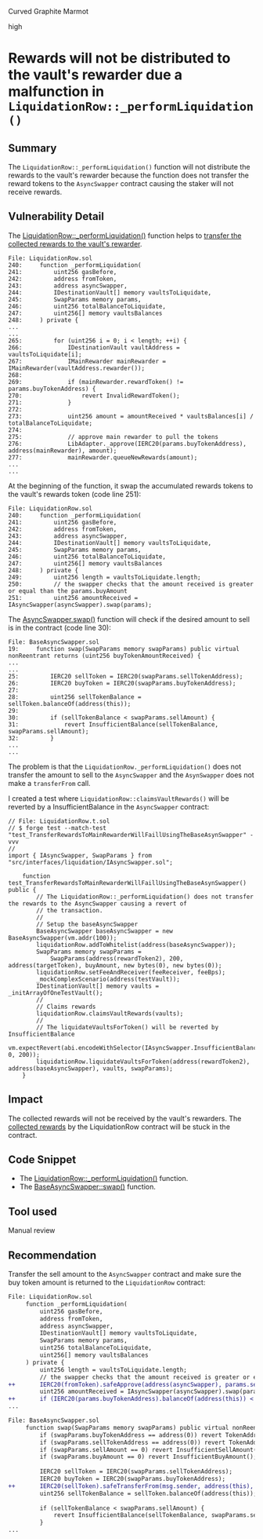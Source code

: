 Curved Graphite Marmot

high

# Rewards will not be distributed to the vault's rewarder due a malfunction in `LiquidationRow::_performLiquidation()`
## Summary

The `LiquidationRow::_performLiquidation()` function will not distribute the rewards to the vault's rewarder because the function does not transfer the reward tokens to the `AsyncSwapper` contract causing the staker will not receive rewards.

## Vulnerability Detail

The [LiquidationRow::_performLiquidation()](https://github.com/sherlock-audit/2023-06-tokemak/blob/main/v2-core-audit-2023-07-14/src/liquidation/LiquidationRow.sol#L240C14-L240C33) function helps to [transfer the collected rewards to the vault's rewarder](https://github.com/sherlock-audit/2023-06-tokemak/blob/main/v2-core-audit-2023-07-14/src/liquidation/LiquidationRow.sol#L277).

```solidity
File: LiquidationRow.sol
240:     function _performLiquidation(
241:         uint256 gasBefore,
242:         address fromToken,
243:         address asyncSwapper,
244:         IDestinationVault[] memory vaultsToLiquidate,
245:         SwapParams memory params,
246:         uint256 totalBalanceToLiquidate,
247:         uint256[] memory vaultsBalances
248:     ) private {
...
...
265:         for (uint256 i = 0; i < length; ++i) {
266:             IDestinationVault vaultAddress = vaultsToLiquidate[i];
267:             IMainRewarder mainRewarder = IMainRewarder(vaultAddress.rewarder());
268: 
269:             if (mainRewarder.rewardToken() != params.buyTokenAddress) {
270:                 revert InvalidRewardToken();
271:             }
272: 
273:             uint256 amount = amountReceived * vaultsBalances[i] / totalBalanceToLiquidate;
274: 
275:             // approve main rewarder to pull the tokens
276:             LibAdapter._approve(IERC20(params.buyTokenAddress), address(mainRewarder), amount);
277:             mainRewarder.queueNewRewards(amount);
...
...
```

At the beginning of the function, it swap the accumulated rewards tokens to the vault's rewards token (code line 251):

```solidity
File: LiquidationRow.sol
240:     function _performLiquidation(
241:         uint256 gasBefore,
242:         address fromToken,
243:         address asyncSwapper,
244:         IDestinationVault[] memory vaultsToLiquidate,
245:         SwapParams memory params,
246:         uint256 totalBalanceToLiquidate,
247:         uint256[] memory vaultsBalances
248:     ) private {
249:         uint256 length = vaultsToLiquidate.length;
250:         // the swapper checks that the amount received is greater or equal than the params.buyAmount
251:         uint256 amountReceived = IAsyncSwapper(asyncSwapper).swap(params);
```

The [AsyncSwapper.swap()](https://github.com/sherlock-audit/2023-06-tokemak/blob/main/v2-core-audit-2023-07-14/src/liquidation/BaseAsyncSwapper.sol#L28-L32) function will check if the desired amount to sell is in the contract (code line 30):

```solidity
File: BaseAsyncSwapper.sol
19:     function swap(SwapParams memory swapParams) public virtual nonReentrant returns (uint256 buyTokenAmountReceived) {
...
... 
25:         IERC20 sellToken = IERC20(swapParams.sellTokenAddress);
26:         IERC20 buyToken = IERC20(swapParams.buyTokenAddress);
27: 
28:         uint256 sellTokenBalance = sellToken.balanceOf(address(this));
29: 
30:         if (sellTokenBalance < swapParams.sellAmount) {
31:             revert InsufficientBalance(sellTokenBalance, swapParams.sellAmount);
32:         }
...
...
```

The problem is that the `LiquidationRow._performLiquidation()` does not transfer the amount to sell to the `AsyncSwapper` and the `AsynSwapper` does not make a `transferFrom` call.

I created a test where `LiquidationRow::claimsVaultRewards()` will be reverted by a InsufficientBalance in the `AsyncSwapper` contract:

```solidity
// File: LiquidationRow.t.sol
// $ forge test --match-test "test_TransferRewardsToMainRewarderWillFaillUsingTheBaseAsynSwapper" -vvv
//
import { IAsyncSwapper, SwapParams } from "src/interfaces/liquidation/IAsyncSwapper.sol";

    function test_TransferRewardsToMainRewarderWillFaillUsingTheBaseAsynSwapper() public {
        // The LiquidationRow::_performLiquidation() does not transfer the rewards to the AsyncSwapper causing a revert of
        // the transaction.
        // 
        // Setup the baseAsyncSwapper
        BaseAsyncSwapper baseAsyncSwapper = new BaseAsyncSwapper(vm.addr(100));
        liquidationRow.addToWhitelist(address(baseAsyncSwapper));
        SwapParams memory swapParams =
            SwapParams(address(rewardToken2), 200, address(targetToken), buyAmount, new bytes(0), new bytes(0));
        liquidationRow.setFeeAndReceiver(feeReceiver, feeBps);
        _mockComplexScenario(address(testVault));
        IDestinationVault[] memory vaults = _initArrayOfOneTestVault();
        //
        // Claims rewards
        liquidationRow.claimsVaultRewards(vaults);
        //
        // The liquidateVaultsForToken() will be reverted by InsufficientBalance
        vm.expectRevert(abi.encodeWithSelector(IAsyncSwapper.InsufficientBalance.selector, 0, 200));
        liquidationRow.liquidateVaultsForToken(address(rewardToken2), address(baseAsyncSwapper), vaults, swapParams);
    }
```

## Impact

The collected rewards will not be received by the vault's rewarders. The [collected rewards](https://github.com/sherlock-audit/2023-06-tokemak/blob/main/v2-core-audit-2023-07-14/src/liquidation/LiquidationRow.sol#L298) by the LiquidationRow contract will be stuck in the contract.

## Code Snippet

- The [LiquidationRow::_performLiquidation()](https://github.com/sherlock-audit/2023-06-tokemak/blob/main/v2-core-audit-2023-07-14/src/liquidation/LiquidationRow.sol#L240C14-L240C33) function.
- The [BaseAsyncSwapper::swap()](https://github.com/sherlock-audit/2023-06-tokemak/blob/main/v2-core-audit-2023-07-14/src/liquidation/BaseAsyncSwapper.sol#L19) function.

## Tool used

Manual review

## Recommendation

Transfer the sell amount to the `AsyncSwapper` contract and make sure the buy token amount is returned to the `LiquidationRow` contract:

```diff
File: LiquidationRow.sol
     function _performLiquidation(
         uint256 gasBefore,
         address fromToken,
         address asyncSwapper,
         IDestinationVault[] memory vaultsToLiquidate,
         SwapParams memory params,
         uint256 totalBalanceToLiquidate,
         uint256[] memory vaultsBalances
     ) private {
         uint256 length = vaultsToLiquidate.length;
         // the swapper checks that the amount received is greater or equal than the params.buyAmount
++       IERC20(fromToken).safeApprove(address(asyncSwapper), params.sellAmount);
         uint256 amountReceived = IAsyncSwapper(asyncSwapper).swap(params);
++       if (IERC20(params.buyTokenAddress).balanceOf(address(this)) < params.buyAmount) revert();
...
```

```diff
File: BaseAsyncSwapper.sol
     function swap(SwapParams memory swapParams) public virtual nonReentrant returns (uint256 buyTokenAmountReceived) {
         if (swapParams.buyTokenAddress == address(0)) revert TokenAddressZero();
         if (swapParams.sellTokenAddress == address(0)) revert TokenAddressZero();
         if (swapParams.sellAmount == 0) revert InsufficientSellAmount();
         if (swapParams.buyAmount == 0) revert InsufficientBuyAmount();
 
         IERC20 sellToken = IERC20(swapParams.sellTokenAddress);
         IERC20 buyToken = IERC20(swapParams.buyTokenAddress);
++       IERC20(sellToken).safeTransferFrom(msg.sender, address(this), swapParams.sellAmount);
         uint256 sellTokenBalance = sellToken.balanceOf(address(this));
 
         if (sellTokenBalance < swapParams.sellAmount) {
             revert InsufficientBalance(sellTokenBalance, swapParams.sellAmount);
         }
...
```